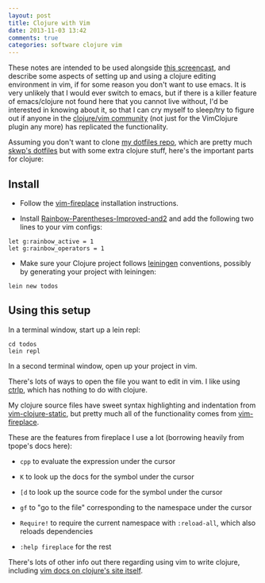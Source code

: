 ```yaml
---
layout: post
title: Clojure with Vim
date: 2013-11-03 13:42
comments: true
categories: software clojure vim
---
```

These notes are intended to be used alongside [this screencast](http://youtu.be/LiA56W3V3_w), and describe some aspects of setting up and using a clojure editing environment in vim, if for some reason you don't want to use emacs. It is very unlikely that I would ever switch to emacs, but if there is a killer feature of emacs/clojure not found here that you cannot live without, I'd be interested in knowing about it, so that I can cry myself to sleep/try to figure out if anyone in the [clojure/vim community](https://groups.google.com/forum/#!forum/vimclojure) (not just for the VimClojure plugin any more) has replicated the functionality.

Assuming you don't want to clone [my dotfiles repo](https://github.com/burnettk/dotfiles), which are pretty much [skwp's dotfiles](https://github.com/skwp/dotfiles) but with some extra clojure stuff, here's the important parts for clojure:

## Install

* Follow the [vim-fireplace](https://github.com/tpope/vim-fireplace) installation instructions.

* Install [Rainbow-Parentheses-Improved-and2](https://github.com/vim-scripts/Rainbow-Parentheses-Improved-and2) and add the following two lines to your vim configs:

```
let g:rainbow_active = 1
let g:rainbow_operators = 1
```

* Make sure your Clojure project follows [leiningen](http://leiningen.org/) conventions, possibly by generating your project with leiningen:

```
lein new todos
```

## Using this setup

In a terminal window, start up a lein repl:

```
cd todos
lein repl
```

In a second terminal window, open up your project in vim.

There's lots of ways to open the file you want to edit in vim. I like using [ctrlp](https://github.com/kien/ctrlp.vim), which has nothing to do with clojure.

My clojure source files have sweet syntax highlighting and indentation from [vim-clojure-static](https://github.com/guns/vim-clojure-static), but pretty much all of the functionality comes from [vim-fireplace](https://github.com/tpope/vim-fireplace).

These are the features from fireplace I use a lot (borrowing heavily from tpope's docs here):

* `cpp` to evaluate the expression under the cursor

* `K` to look up the docs for the symbol under the cursor

* `[d` to look up the source code for the symbol under the cursor

* `gf` to "go to the file" corresponding to the namespace under the cursor

* `Require!` to require the current namespace with `:reload-all`, which also reloads dependencies

* `:help fireplace` for the rest

There's lots of other info out there regarding using vim to write clojure, including [vim docs on clojure's site itself](http://dev.clojure.org/display/doc/Getting+Started+with+Vim).
